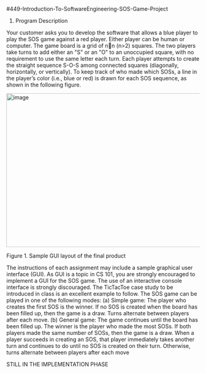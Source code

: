 
#449-Introduction-To-SoftwareEngineering-SOS-Game-Project
1. Program Description

Your customer asks you to develop the software that allows a blue player to play the SOS game
against a red player. Either player can be human or computer.
The game board is a grid of nn (n>2) squares. The two players take turns to add either an "S" or
an "O" to an unoccupied square, with no requirement to use the same letter each turn. Each
player attempts to create the straight sequence S-O-S among connected squares (diagonally,
horizontally, or vertically). To keep track of who made which SOSs, a line in the player’s color
(i.e., blue or red) is drawn for each SOS sequence, as shown in the following figure.

<img width="696" height="401" alt="image" src="https://github.com/user-attachments/assets/9494d6c9-3009-41aa-bfc5-08c8fd19eecf" />

Figure 1. Sample GUI layout of the final product

The instructions of each assignment may include a sample graphical user interface (GUI). As
GUI is a topic in CS 101, you are strongly encouraged to implement a GUI for the SOS game.
The use of an interactive console interface is strongly discouraged. The TicTacToe case study to
be introduced in class is an excellent example to follow.
The SOS game can be played in one of the following modes:
(a) Simple game: The player who creates the first SOS is the winner. If no SOS is created
when the board has been filled up, then the game is a draw. Turns alternate between
players after each move.
(b) General game: The game continues until the board has been filled up. The winner is the
player who made the most SOSs. If both players made the same number of SOSs, then
the game is a draw. When a player succeeds in creating an SOS, that player immediately
takes another turn and continues to do until no SOS is created on their turn. Otherwise, turns alternate between players after each move


STILL IN THE IMPLEMENTATION PHASE
